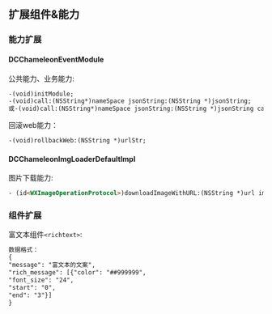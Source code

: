 
## 扩展组件&能力

### 能力扩展
#### DCChameleonEventModule
公共能力、业务能力:
```html
-(void)initModule;
-(void)call:(NSString*)nameSpace jsonString:(NSString *)jsonString;
或-(void)call:(NSString*)nameSpace jsonString:(NSString *)jsonString callback:(WXModuleCallback)callback;

```
回滚web能力：
```html
-(void)rollbackWeb:(NSString *)urlStr;
```

#### DCChameleonImgLoaderDefaultImpl
图片下载能力:
```html
- (id<WXImageOperationProtocol>)downloadImageWithURL:(NSString *)url imageFrame:(CGRect)imageFrame userInfo:(NSDictionary *)userInfo completed:(void(^)(UIImage *image,  NSError *error, BOOL finished))completedBlock;
```

### 组件扩展
富文本组件`<richtext>`:
  ```html
数据格式：
{
"message": "富文本的文案",
"rich_message": [{"color": "##999999",
"font_size": "24",
"start": "0",
"end": "3"}]
}
```
